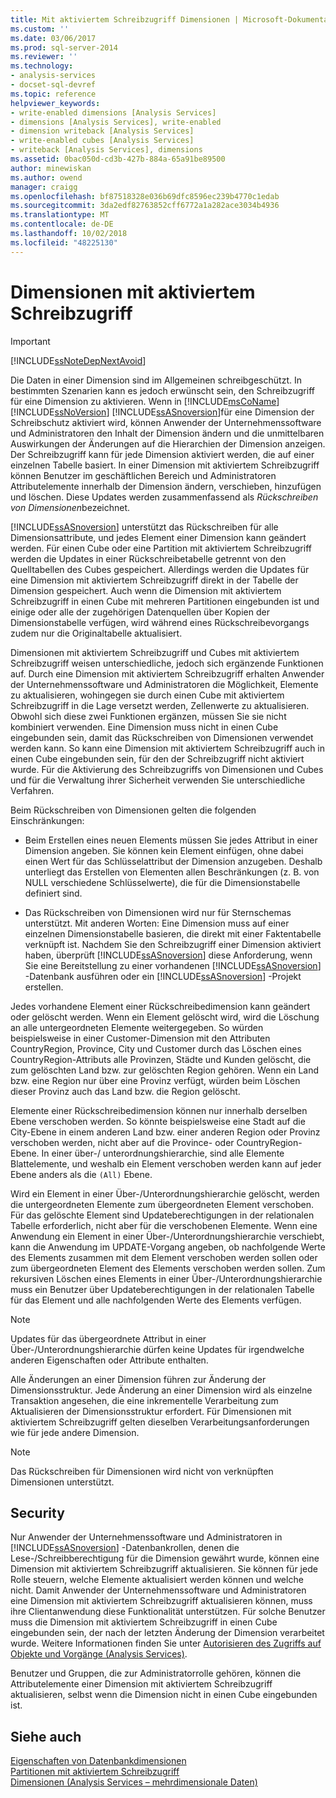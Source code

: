```yaml
---
title: Mit aktiviertem Schreibzugriff Dimensionen | Microsoft-Dokumentation
ms.custom: ''
ms.date: 03/06/2017
ms.prod: sql-server-2014
ms.reviewer: ''
ms.technology:
- analysis-services
- docset-sql-devref
ms.topic: reference
helpviewer_keywords:
- write-enabled dimensions [Analysis Services]
- dimensions [Analysis Services], write-enabled
- dimension writeback [Analysis Services]
- write-enabled cubes [Analysis Services]
- writeback [Analysis Services], dimensions
ms.assetid: 0bac050d-cd3b-427b-884a-65a91be89500
author: minewiskan
ms.author: owend
manager: craigg
ms.openlocfilehash: bf87518328e036b69dfc8596ec239b4770c1edab
ms.sourcegitcommit: 3da2edf82763852cff6772a1a282ace3034b4936
ms.translationtype: MT
ms.contentlocale: de-DE
ms.lasthandoff: 10/02/2018
ms.locfileid: "48225130"
---
```

# <a name="write-enabled-dimensions"></a>Dimensionen mit aktiviertem Schreibzugriff
    
> [!IMPORTANT]  
>  [!INCLUDE[ssNoteDepNextAvoid](../../includes/ssnotedepnextavoid-md.md)]  
  
 Die Daten in einer Dimension sind im Allgemeinen schreibgeschützt. In bestimmten Szenarien kann es jedoch erwünscht sein, den Schreibzugriff für eine Dimension zu aktivieren. Wenn in [!INCLUDE[msCoName](../../includes/msconame-md.md)] [!INCLUDE[ssNoVersion](../../includes/ssnoversion-md.md)] [!INCLUDE[ssASnoversion](../../includes/ssasnoversion-md.md)]für eine Dimension der Schreibschutz aktiviert wird, können Anwender der Unternehmenssoftware und Administratoren den Inhalt der Dimension ändern und die unmittelbaren Auswirkungen der Änderungen auf die Hierarchien der Dimension anzeigen. Der Schreibzugriff kann für jede Dimension aktiviert werden, die auf einer einzelnen Tabelle basiert. In einer Dimension mit aktiviertem Schreibzugriff können Benutzer im geschäftlichen Bereich und Administratoren Attributelemente innerhalb der Dimension ändern, verschieben, hinzufügen und löschen. Diese Updates werden zusammenfassend als *Rückschreiben von Dimensionen*bezeichnet.  
  
 [!INCLUDE[ssASnoversion](../../includes/ssasnoversion-md.md)] unterstützt das Rückschreiben für alle Dimensionsattribute, und jedes Element einer Dimension kann geändert werden. Für einen Cube oder eine Partition mit aktiviertem Schreibzugriff werden die Updates in einer Rückschreibetabelle getrennt von den Quelltabellen des Cubes gespeichert. Allerdings werden die Updates für eine Dimension mit aktiviertem Schreibzugriff direkt in der Tabelle der Dimension gespeichert. Auch wenn die Dimension mit aktiviertem Schreibzugriff in einen Cube mit mehreren Partitionen eingebunden ist und einige oder alle der zugehörigen Datenquellen über Kopien der Dimensionstabelle verfügen, wird während eines Rückschreibevorgangs zudem nur die Originaltabelle aktualisiert.  
  
 Dimensionen mit aktiviertem Schreibzugriff und Cubes mit aktiviertem Schreibzugriff weisen unterschiedliche, jedoch sich ergänzende Funktionen auf. Durch eine Dimension mit aktiviertem Schreibzugriff erhalten Anwender der Unternehmenssoftware und Administratoren die Möglichkeit, Elemente zu aktualisieren, wohingegen sie durch einen Cube mit aktiviertem Schreibzugriff in die Lage versetzt werden, Zellenwerte zu aktualisieren. Obwohl sich diese zwei Funktionen ergänzen, müssen Sie sie nicht kombiniert verwenden. Eine Dimension muss nicht in einen Cube eingebunden sein, damit das Rückschreiben von Dimensionen verwendet werden kann. So kann eine Dimension mit aktiviertem Schreibzugriff auch in einen Cube eingebunden sein, für den der Schreibzugriff nicht aktiviert wurde. Für die Aktivierung des Schreibzugriffs von Dimensionen und Cubes und für die Verwaltung ihrer Sicherheit verwenden Sie unterschiedliche Verfahren.  
  
 Beim Rückschreiben von Dimensionen gelten die folgenden Einschränkungen:  
  
-   Beim Erstellen eines neuen Elements müssen Sie jedes Attribut in einer Dimension angeben. Sie können kein Element einfügen, ohne dabei einen Wert für das Schlüsselattribut der Dimension anzugeben. Deshalb unterliegt das Erstellen von Elementen allen Beschränkungen (z.&#160;B. von NULL verschiedene Schlüsselwerte), die für die Dimensionstabelle definiert sind.  
  
-   Das Rückschreiben von Dimensionen wird nur für Sternschemas unterstützt. Mit anderen Worten: Eine Dimension muss auf einer einzelnen Dimensionstabelle basieren, die direkt mit einer Faktentabelle verknüpft ist. Nachdem Sie den Schreibzugriff einer Dimension aktiviert haben, überprüft [!INCLUDE[ssASnoversion](../../includes/ssasnoversion-md.md)] diese Anforderung, wenn Sie eine Bereitstellung zu einer vorhandenen [!INCLUDE[ssASnoversion](../../includes/ssasnoversion-md.md)] -Datenbank ausführen oder ein [!INCLUDE[ssASnoversion](../../includes/ssasnoversion-md.md)] -Projekt erstellen.  
  
 Jedes vorhandene Element einer Rückschreibedimension kann geändert oder gelöscht werden. Wenn ein Element gelöscht wird, wird die Löschung an alle untergeordneten Elemente weitergegeben. So würden beispielsweise in einer Customer-Dimension mit den Attributen CountryRegion, Province, City und Customer durch das Löschen eines CountryRegion-Attributs alle Provinzen, Städte und Kunden gelöscht, die zum gelöschten Land bzw. zur gelöschten Region gehören. Wenn ein Land bzw. eine Region nur über eine Provinz verfügt, würden beim Löschen dieser Provinz auch das Land bzw. die Region gelöscht.  
  
 Elemente einer Rückschreibedimension können nur innerhalb derselben Ebene verschoben werden. So könnte beispielsweise eine Stadt auf die City-Ebene in einem anderen Land bzw. einer anderen Region oder Provinz verschoben werden, nicht aber auf die Province- oder CountryRegion-Ebene. In einer über-/ unterordnungshierarchie, sind alle Elemente Blattelemente, und weshalb ein Element verschoben werden kann auf jeder Ebene anders als die `(All)` Ebene.  
  
 Wird ein Element in einer Über-/Unterordnungshierarchie gelöscht, werden die untergeordneten Elemente zum übergeordneten Element verschoben. Für das gelöschte Element sind Updateberechtigungen in der relationalen Tabelle erforderlich, nicht aber für die verschobenen Elemente. Wenn eine Anwendung ein Element in einer Über-/Unterordnungshierarchie verschiebt, kann die Anwendung im UPDATE-Vorgang angeben, ob nachfolgende Werte des Elements zusammen mit dem Element verschoben werden sollen oder zum übergeordneten Element des Elements verschoben werden sollen. Zum rekursiven Löschen eines Elements in einer Über-/Unterordnungshierarchie muss ein Benutzer über Updateberechtigungen in der relationalen Tabelle für das Element und alle nachfolgenden Werte des Elements verfügen.  
  
> [!NOTE]  
>  Updates für das übergeordnete Attribut in einer Über-/Unterordnungshierarchie dürfen keine Updates für irgendwelche anderen Eigenschaften oder Attribute enthalten.  
  
 Alle Änderungen an einer Dimension führen zur Änderung der Dimensionsstruktur. Jede Änderung an einer Dimension wird als einzelne Transaktion angesehen, die eine inkrementelle Verarbeitung zum Aktualisieren der Dimensionsstruktur erfordert. Für Dimensionen mit aktiviertem Schreibzugriff gelten dieselben Verarbeitungsanforderungen wie für jede andere Dimension.  
  
> [!NOTE]  
>  Das Rückschreiben für Dimensionen wird nicht von verknüpften Dimensionen unterstützt.  
  
## <a name="security"></a>Security  
 Nur Anwender der Unternehmenssoftware und Administratoren in [!INCLUDE[ssASnoversion](../../includes/ssasnoversion-md.md)] -Datenbankrollen, denen die Lese-/Schreibberechtigung für die Dimension gewährt wurde, können eine Dimension mit aktiviertem Schreibzugriff aktualisieren. Sie können für jede Rolle steuern, welche Elemente aktualisiert werden können und welche nicht. Damit Anwender der Unternehmenssoftware und Administratoren eine Dimension mit aktiviertem Schreibzugriff aktualisieren können, muss ihre Clientanwendung diese Funktionalität unterstützen. Für solche Benutzer muss die Dimension mit aktiviertem Schreibzugriff in einen Cube eingebunden sein, der nach der letzten Änderung der Dimension verarbeitet wurde. Weitere Informationen finden Sie unter [Autorisieren des Zugriffs auf Objekte und Vorgänge &#40;Analysis Services&#41;](../multidimensional-models/authorizing-access-to-objects-and-operations-analysis-services.md).  
  
 Benutzer und Gruppen, die zur Administratorrolle gehören, können die Attributelemente einer Dimension mit aktiviertem Schreibzugriff aktualisieren, selbst wenn die Dimension nicht in einen Cube eingebunden ist.  
  
## <a name="see-also"></a>Siehe auch  
 [Eigenschaften von Datenbankdimensionen](database-dimension-properties.md)   
 [Partitionen mit aktiviertem Schreibzugriff](../multidimensional-models-olap-logical-cube-objects/partitions-write-enabled-partitions.md)   
 [Dimensionen &#40;Analysis Services – mehrdimensionale Daten&#41;](dimensions-analysis-services-multidimensional-data.md)  
  
  
